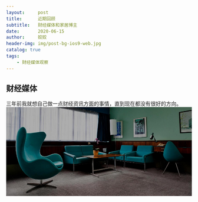 ```yaml
---
layout:     post
title:      近期回顾
subtitle:   财经媒体和家居博主
date:       2020-06-15
author:     姣姣
header-img: img/post-bg-ios9-web.jpg
catalog: true
tags:
    - 财经媒体观察
---
```

## 财经媒体
三年前我就想自己做一点财经资讯方面的事情，直到现在都没有很好的方向。
![image](https://github.com/oliviayouare/oliviayouare.github.io/blob/master/img/1_kKG86FEw2XG-NL5Qqg9vhw.jpeg)

